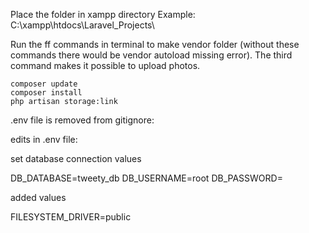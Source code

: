 Place the folder in xampp directory Example: C:\xampp\htdocs\Laravel_Projects\

Run the ff commands in terminal to make vendor folder (without these commands there would be vendor autoload missing error). 
The third command makes it possible to upload photos.

```
composer update
composer install
php artisan storage:link
```

.env file is removed from gitignore:

edits in .env file:

set database connection values

DB_DATABASE=tweety_db
DB_USERNAME=root
DB_PASSWORD=

added values

FILESYSTEM_DRIVER=public
